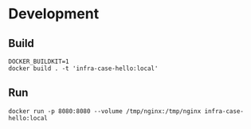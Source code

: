 # Development
## Build

```shell
DOCKER_BUILDKIT=1
docker build . -t 'infra-case-hello:local'
```

## Run

```shell
docker run -p 8080:8080 --volume /tmp/nginx:/tmp/nginx infra-case-hello:local
```